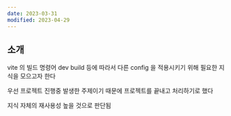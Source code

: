 ```yaml
---
date: 2023-03-31
modified: 2023-04-29
---
```


## 소개

vite 의 빌드 명령어
dev
build
등에 따라서 다른 config 을 적용시키기 위해 필요한 지식을 모으고자 한다

우선 프로젝트 진행중 발생한 주제이기 때문에
프로젝트를 끝내고 처리하기로 했다

지식 자체의 재사용성 높을 것으로 판단됨
